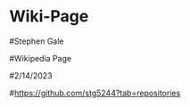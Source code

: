 # Wiki-Page

#Stephen Gale

#Wikipedia Page

#2/14/2023

#https://github.com/stg5244?tab=repositories

#
